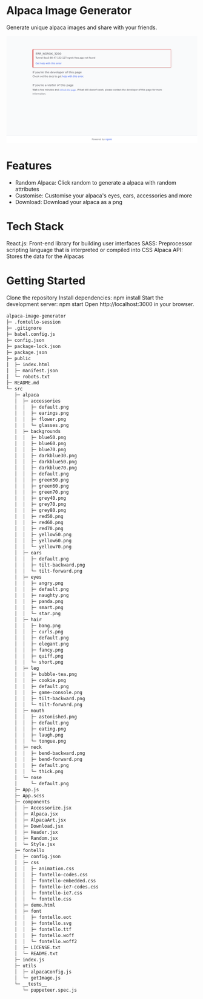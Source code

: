 # Alpaca Image Generator

Generate unique alpaca images and share with your friends.

![Webpage Screenshot](screenshot.png)

# Features 

- Random Alpaca: Click random to generate a alpaca with random attributes 
- Customise: Customise your alpaca's eyes, ears, accessories and more
- Download: Download your alpaca as a png

# Tech Stack

React.js: Front-end library for building user interfaces
SASS: Preprocessor scripting language that is interpreted or compiled into CSS
Alpaca API: Stores the data for the Alpacas

# Getting Started

Clone the repository
Install dependencies: npm install
Start the development server: npm start
Open http://localhost:3000 in your browser.
```
alpaca-image-generator
├─ .fontello-session
├─ .gitignore
├─ babel.config.js
├─ config.json
├─ package-lock.json
├─ package.json
├─ public
│  ├─ index.html
│  ├─ manifest.json
│  └─ robots.txt
├─ README.md
└─ src
   ├─ alpaca
   │  ├─ accessories
   │  │  ├─ default.png
   │  │  ├─ earings.png
   │  │  ├─ flower.png
   │  │  └─ glasses.png
   │  ├─ backgrounds
   │  │  ├─ blue50.png
   │  │  ├─ blue60.png
   │  │  ├─ blue70.png
   │  │  ├─ darkblue30.png
   │  │  ├─ darkblue50.png
   │  │  ├─ darkblue70.png
   │  │  ├─ default.png
   │  │  ├─ green50.png
   │  │  ├─ green60.png
   │  │  ├─ green70.png
   │  │  ├─ grey40.png
   │  │  ├─ grey70.png
   │  │  ├─ grey80.png
   │  │  ├─ red50.png
   │  │  ├─ red60.png
   │  │  ├─ red70.png
   │  │  ├─ yellow50.png
   │  │  ├─ yellow60.png
   │  │  └─ yellow70.png
   │  ├─ ears
   │  │  ├─ default.png
   │  │  ├─ tilt-backward.png
   │  │  └─ tilt-forward.png
   │  ├─ eyes
   │  │  ├─ angry.png
   │  │  ├─ default.png
   │  │  ├─ naughty.png
   │  │  ├─ panda.png
   │  │  ├─ smart.png
   │  │  └─ star.png
   │  ├─ hair
   │  │  ├─ bang.png
   │  │  ├─ curls.png
   │  │  ├─ default.png
   │  │  ├─ elegant.png
   │  │  ├─ fancy.png
   │  │  ├─ quiff.png
   │  │  └─ short.png
   │  ├─ leg
   │  │  ├─ bubble-tea.png
   │  │  ├─ cookie.png
   │  │  ├─ default.png
   │  │  ├─ game-console.png
   │  │  ├─ tilt-backward.png
   │  │  └─ tilt-forward.png
   │  ├─ mouth
   │  │  ├─ astonished.png
   │  │  ├─ default.png
   │  │  ├─ eating.png
   │  │  ├─ laugh.png
   │  │  └─ tongue.png
   │  ├─ neck
   │  │  ├─ bend-backward.png
   │  │  ├─ bend-forward.png
   │  │  ├─ default.png
   │  │  └─ thick.png
   │  └─ nose
   │     └─ default.png
   ├─ App.js
   ├─ App.scss
   ├─ components
   │  ├─ Accessorize.jsx
   │  ├─ Alpaca.jsx
   │  ├─ AlpacaArt.jsx
   │  ├─ Download.jsx
   │  ├─ Header.jsx
   │  ├─ Random.jsx
   │  └─ Style.jsx
   ├─ fontello
   │  ├─ config.json
   │  ├─ css
   │  │  ├─ animation.css
   │  │  ├─ fontello-codes.css
   │  │  ├─ fontello-embedded.css
   │  │  ├─ fontello-ie7-codes.css
   │  │  ├─ fontello-ie7.css
   │  │  └─ fontello.css
   │  ├─ demo.html
   │  ├─ font
   │  │  ├─ fontello.eot
   │  │  ├─ fontello.svg
   │  │  ├─ fontello.ttf
   │  │  ├─ fontello.woff
   │  │  └─ fontello.woff2
   │  ├─ LICENSE.txt
   │  └─ README.txt
   ├─ index.js
   ├─ utils
   │  ├─ alpacaConfig.js
   │  └─ getImage.js
   └─ __tests__
      └─ puppeteer.spec.js

```